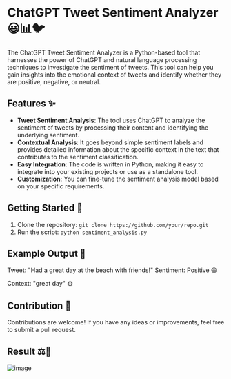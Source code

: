 # ChatGPT Tweet Sentiment Analyzer 😃📊🐦

The ChatGPT Tweet Sentiment Analyzer is a Python-based tool that harnesses the power of ChatGPT and natural language processing techniques to investigate the sentiment of tweets. This tool can help you gain insights into the emotional context of tweets and identify whether they are positive, negative, or neutral.

## Features ✨

- **Tweet Sentiment Analysis**: The tool uses ChatGPT to analyze the sentiment of tweets by processing their content and identifying the underlying sentiment.
- **Contextual Analysis**: It goes beyond simple sentiment labels and provides detailed information about the specific context in the text that contributes to the sentiment classification.
- **Easy Integration**: The code is written in Python, making it easy to integrate into your existing projects or use as a standalone tool.
- **Customization**: You can fine-tune the sentiment analysis model based on your specific requirements.

## Getting Started 🚀

1. Clone the repository: `git clone https://github.com/your/repo.git`
2. Run the script: `python sentiment_analysis.py`

## Example Output 📝

Tweet: "Had a great day at the beach with friends!"
Sentiment: Positive 😄

Context: "great day" 🌞

## Contribution 🤝

Contributions are welcome! If you have any ideas or improvements, feel free to submit a pull request.

## Result ⚖️🎯
![image](https://github.com/er-aryan/ChatGPT/assets/72487339/12f28513-1b99-4c37-9191-7b756dd43aa3)

